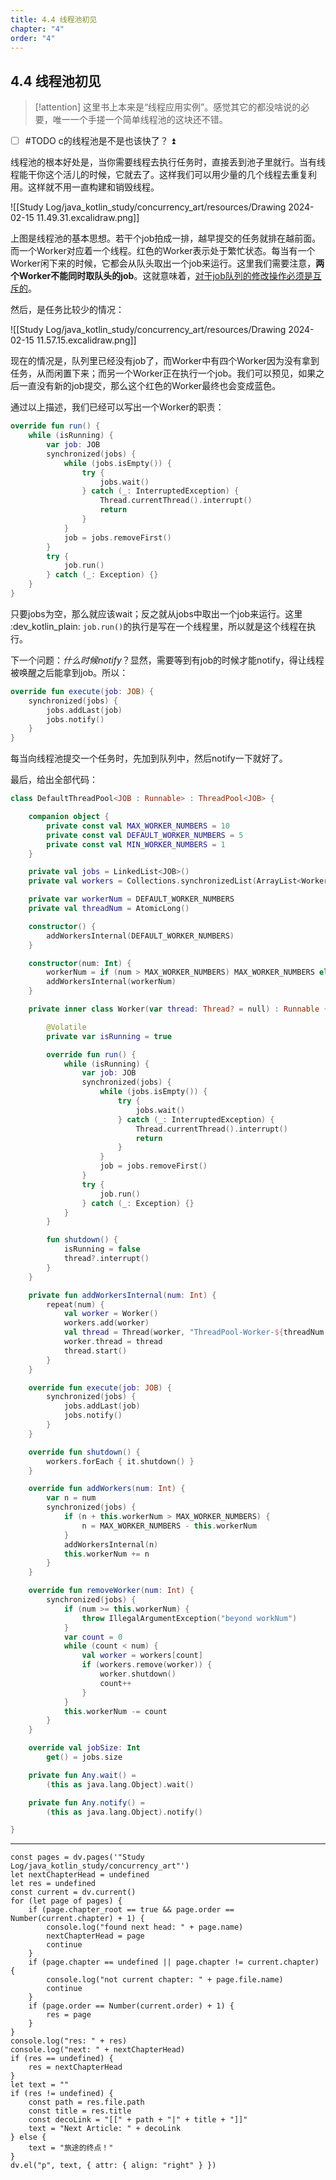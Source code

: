 ```yaml
---
title: 4.4 线程池初见
chapter: "4"
order: "4"
---
```

## 4.4 线程池初见

> [!attention]
> 这里书上本来是“线程应用实例”。感觉其它的都没啥说的必要，唯一一个手搓一个简单线程池的这块还不错。

- [ ] #TODO c的线程池是不是也该快了？ ⏫

线程池的根本好处是，当你需要线程去执行任务时，直接丢到池子里就行。当有线程能干你这个活儿的时候，它就去了。这样我们可以用少量的几个线程去重复利用。这样就不用一直构建和销毁线程。

![[Study Log/java_kotlin_study/concurrency_art/resources/Drawing 2024-02-15 11.49.31.excalidraw.png]]

上图是线程池的基本思想。若干个job拍成一排，越早提交的任务就排在越前面。而一个Worker对应着一个线程。红色的Worker表示处于繁忙状态。每当有一个Worker闲下来的时候，它都会从队头取出一个job来运行。这里我们需要注意，**两个Worker不能同时取队头的job**。这就意味着，<u>对于job队列的修改操作必须是互斥的</u>。

然后，是任务比较少的情况：

![[Study Log/java_kotlin_study/concurrency_art/resources/Drawing 2024-02-15 11.57.15.excalidraw.png]]

现在的情况是，队列里已经没有job了，而Worker中有四个Worker因为没有拿到任务，从而闲置下来；而另一个Worker正在执行一个job。我们可以预见，如果之后一直没有新的job提交，那么这个红色的Worker最终也会变成蓝色。

通过以上描述，我们已经可以写出一个Worker的职责：

```kotlin
override fun run() {
	while (isRunning) {
		var job: JOB
		synchronized(jobs) {
			while (jobs.isEmpty()) {
				try {
					jobs.wait()
				} catch (_: InterruptedException) {
					Thread.currentThread().interrupt()
					return
				}
			}
			job = jobs.removeFirst()
		}
		try {
			job.run()
		} catch (_: Exception) {}
	}
}
```

只要jobs为空，那么就应该wait；反之就从jobs中取出一个job来运行。这里 :dev_kotlin_plain: `job.run()`的执行是写在一个线程里，所以就是这个线程在执行。

下一个问题：*什么时候notify*？显然，需要等到有job的时候才能notify，得让线程被唤醒之后能拿到job。所以：

```kotlin
override fun execute(job: JOB) {
	synchronized(jobs) {
		jobs.addLast(job)
		jobs.notify()
	}
}
```

每当向线程池提交一个任务时，先加到队列中，然后notify一下就好了。

最后，给出全部代码：

```kotlin
class DefaultThreadPool<JOB : Runnable> : ThreadPool<JOB> {

    companion object {
        private const val MAX_WORKER_NUMBERS = 10
        private const val DEFAULT_WORKER_NUMBERS = 5
        private const val MIN_WORKER_NUMBERS = 1
    }

    private val jobs = LinkedList<JOB>()
    private val workers = Collections.synchronizedList(ArrayList<Worker>())

    private var workerNum = DEFAULT_WORKER_NUMBERS
    private val threadNum = AtomicLong()

    constructor() {
        addWorkersInternal(DEFAULT_WORKER_NUMBERS)
    }

    constructor(num: Int) {
        workerNum = if (num > MAX_WORKER_NUMBERS) MAX_WORKER_NUMBERS else max(MIN_WORKER_NUMBERS, num)
        addWorkersInternal(workerNum)
    }

    private inner class Worker(var thread: Thread? = null) : Runnable {

        @Volatile
        private var isRunning = true

        override fun run() {
            while (isRunning) {
                var job: JOB
                synchronized(jobs) {
                    while (jobs.isEmpty()) {
                        try {
                            jobs.wait()
                        } catch (_: InterruptedException) {
                            Thread.currentThread().interrupt()
                            return
                        }
                    }
                    job = jobs.removeFirst()
                }
                try {
                    job.run()
                } catch (_: Exception) {}
            }
        }

        fun shutdown() {
            isRunning = false
            thread?.interrupt()
        }
    }

    private fun addWorkersInternal(num: Int) {
        repeat(num) {
            val worker = Worker()
            workers.add(worker)
            val thread = Thread(worker, "ThreadPool-Worker-${threadNum.incrementAndGet()}")
            worker.thread = thread
            thread.start()
        }
    }

    override fun execute(job: JOB) {
        synchronized(jobs) {
            jobs.addLast(job)
            jobs.notify()
        }
    }

    override fun shutdown() {
        workers.forEach { it.shutdown() }
    }

    override fun addWorkers(num: Int) {
        var n = num
        synchronized(jobs) {
            if (n + this.workerNum > MAX_WORKER_NUMBERS) {
                n = MAX_WORKER_NUMBERS - this.workerNum
            }
            addWorkersInternal(n)
            this.workerNum += n
        }
    }

    override fun removeWorker(num: Int) {
        synchronized(jobs) {
            if (num >= this.workerNum) {
                throw IllegalArgumentException("beyond workNum")
            }
            var count = 0
            while (count < num) {
                val worker = workers[count]
                if (workers.remove(worker)) {
                    worker.shutdown()
                    count++
                }
            }
            this.workerNum -= count
        }
    }

    override val jobSize: Int
        get() = jobs.size

    private fun Any.wait() =
        (this as java.lang.Object).wait()

    private fun Any.notify() =
        (this as java.lang.Object).notify()

}
```

---

```dataviewjs
const pages = dv.pages('"Study Log/java_kotlin_study/concurrency_art"')
let nextChapterHead = undefined
let res = undefined
const current = dv.current()
for (let page of pages) {
	if (page.chapter_root == true && page.order == Number(current.chapter) + 1) {
		console.log("found next head: " + page.name)
		nextChapterHead = page
		continue
	}
	if (page.chapter == undefined || page.chapter != current.chapter) {
		console.log("not current chapter: " + page.file.name)
		continue
	}
	if (page.order == Number(current.order) + 1) {
		res = page
	}
}
console.log("res: " + res)
console.log("next: " + nextChapterHead)
if (res == undefined) {
	res = nextChapterHead
}
let text = ""
if (res != undefined) {
	const path = res.file.path
	const title = res.title
	const decoLink = "[[" + path + "|" + title + "]]"
	text = "Next Article: " + decoLink
} else {
	text = "旅途的终点！"
}
dv.el("p", text, { attr: { align: "right" } })
```